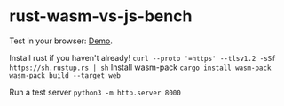 # rust-wasm-vs-js-bench

Test in your browser: [Demo](https://hemanth7787.github.io/rust-wasm-vs-js-bench/).


Install rust if you haven't already!
`curl --proto '=https' --tlsv1.2 -sSf https://sh.rustup.rs | sh`
Install wasm-pack
`cargo install wasm-pack`
`wasm-pack build --target web`

Run a test server
`python3 -m http.server 8000`